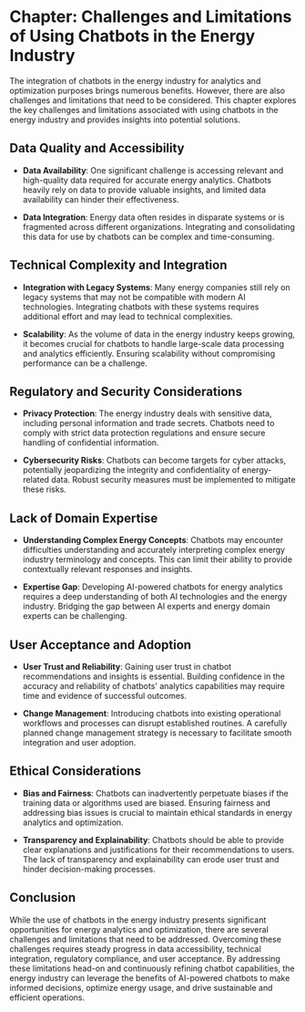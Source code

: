 Chapter: Challenges and Limitations of Using Chatbots in the Energy Industry
============================================================================

The integration of chatbots in the energy industry for analytics and optimization purposes brings numerous benefits. However, there are also challenges and limitations that need to be considered. This chapter explores the key challenges and limitations associated with using chatbots in the energy industry and provides insights into potential solutions.

Data Quality and Accessibility
------------------------------

* **Data Availability**: One significant challenge is accessing relevant and high-quality data required for accurate energy analytics. Chatbots heavily rely on data to provide valuable insights, and limited data availability can hinder their effectiveness.

* **Data Integration**: Energy data often resides in disparate systems or is fragmented across different organizations. Integrating and consolidating this data for use by chatbots can be complex and time-consuming.

Technical Complexity and Integration
------------------------------------

* **Integration with Legacy Systems**: Many energy companies still rely on legacy systems that may not be compatible with modern AI technologies. Integrating chatbots with these systems requires additional effort and may lead to technical complexities.

* **Scalability**: As the volume of data in the energy industry keeps growing, it becomes crucial for chatbots to handle large-scale data processing and analytics efficiently. Ensuring scalability without compromising performance can be a challenge.

Regulatory and Security Considerations
--------------------------------------

* **Privacy Protection**: The energy industry deals with sensitive data, including personal information and trade secrets. Chatbots need to comply with strict data protection regulations and ensure secure handling of confidential information.

* **Cybersecurity Risks**: Chatbots can become targets for cyber attacks, potentially jeopardizing the integrity and confidentiality of energy-related data. Robust security measures must be implemented to mitigate these risks.

Lack of Domain Expertise
------------------------

* **Understanding Complex Energy Concepts**: Chatbots may encounter difficulties understanding and accurately interpreting complex energy industry terminology and concepts. This can limit their ability to provide contextually relevant responses and insights.

* **Expertise Gap**: Developing AI-powered chatbots for energy analytics requires a deep understanding of both AI technologies and the energy industry. Bridging the gap between AI experts and energy domain experts can be challenging.

User Acceptance and Adoption
----------------------------

* **User Trust and Reliability**: Gaining user trust in chatbot recommendations and insights is essential. Building confidence in the accuracy and reliability of chatbots' analytics capabilities may require time and evidence of successful outcomes.

* **Change Management**: Introducing chatbots into existing operational workflows and processes can disrupt established routines. A carefully planned change management strategy is necessary to facilitate smooth integration and user adoption.

Ethical Considerations
----------------------

* **Bias and Fairness**: Chatbots can inadvertently perpetuate biases if the training data or algorithms used are biased. Ensuring fairness and addressing bias issues is crucial to maintain ethical standards in energy analytics and optimization.

* **Transparency and Explainability**: Chatbots should be able to provide clear explanations and justifications for their recommendations to users. The lack of transparency and explainability can erode user trust and hinder decision-making processes.

Conclusion
----------

While the use of chatbots in the energy industry presents significant opportunities for energy analytics and optimization, there are several challenges and limitations that need to be addressed. Overcoming these challenges requires steady progress in data accessibility, technical integration, regulatory compliance, and user acceptance. By addressing these limitations head-on and continuously refining chatbot capabilities, the energy industry can leverage the benefits of AI-powered chatbots to make informed decisions, optimize energy usage, and drive sustainable and efficient operations.
